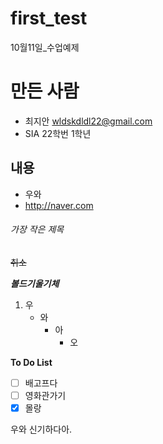 # first_test
10월11일_수업예제

# 만든 사람
* 최지안 <wldskdldl22@gmail.com>
* SIA 22학번 1학년

## 내용
* 우와
* http://naver.com


###### 가장 작은 제목
~~취소~~

***볼드기울기체***

1. 우
   - 와
     - 아
       - 오
    
**To Do List**
- [ ] 배고프다
- [ ] 영화관가기
- [x] 몰랑

우와 신기하다아.
